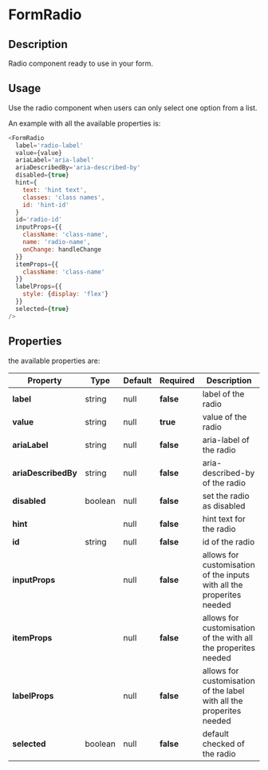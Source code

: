 # FormRadio

## Description

Radio component ready to use in your form.

## Usage

Use the radio component when users can only select one option from a list.

An example with all the available properties is:

```js
<FormRadio
  label='radio-label'
  value={value}
  ariaLabel='aria-label'
  ariaDescribedBy='aria-described-by'
  disabled={true}
  hint={
    text: 'hint text',
    classes: 'class names',
    id: 'hint-id'
  }
  id='radio-id'
  inputProps={{
    className: 'class-name',
    name: 'radio-name',
    onChange: handleChange
  }}
  itemProps={{
    className: 'class-name'
  }}
  labelProps={{
    style: {display: 'flex'}
  }}
  selected={true}
/>
```

## Properties

the available properties are:

| Property             | Type                                               | Default | Required  | Description                                                           |
| -------------------- | -------------------------------------------------- | ------- | --------- | --------------------------------------------------------------------- |
| **label**            | string                                             | null    | **false** | label of the radio                                                    |
| **value**            | string                                             | null    | **true**  | value of the radio                                                    |
| **ariaLabel**        | string                                             | null    | **false** | aria-label of the radio                                               |
| **ariaDescribedBy**  | string                                             | null    | **false** | aria-described-by of the radio                                        |
| **disabled**         | boolean                                            | null    | **false** | set the radio as disabled                                             |
| **hint**             | <HintProps>                                        | null    | **false** | hint text for the radio                                               |
| **id**               | string                                             | null    | **false** | id of the radio                                                       |
| **inputProps**       | <any>                                              | null    | **false** | allows for customisation of the inputs with all the properites needed |
| **itemProps**        | <any>                                              | null    | **false** | allows for customisation of the with all the properites needed        |
| **labelProps**       | <any>                                              | null    | **false** | allows for customisation of the label with all the properites needed  |
| **selected**         | boolean                                            | null    | **false** | default checked of the radio                                          |